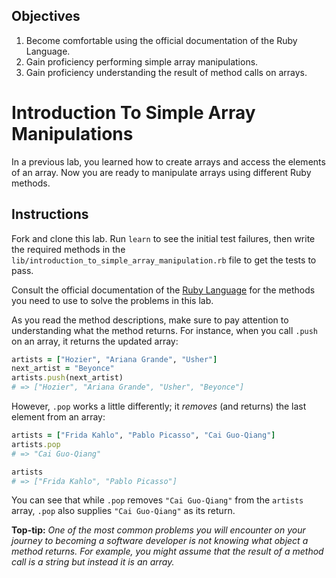 ## Objectives

1. Become comfortable using the official documentation of the Ruby Language.
2. Gain proficiency performing simple array manipulations.
3. Gain proficiency understanding the result of method calls on arrays.


# Introduction To Simple Array Manipulations

In a previous lab, you learned how to create arrays and access the elements of an array. Now you are ready to manipulate arrays using different Ruby methods.

## Instructions

Fork and clone this lab. Run `learn` to see the initial test failures, then write the required methods in the `lib/introduction_to_simple_array_manipulation.rb` file to get the tests to pass.

Consult the official documentation of the [Ruby Language](http://ruby-doc.org/core-2.2.0/) for the methods you need to use to solve the problems in this lab.

As you read the method descriptions, make sure to pay attention to understanding what the method returns. For instance, when you call `.push` on an array, it returns the updated array:

```ruby
artists = ["Hozier", "Ariana Grande", "Usher"]
next_artist = "Beyonce"
artists.push(next_artist)
# => ["Hozier", "Ariana Grande", "Usher", "Beyonce"]
```

However, `.pop` works a little differently; it *removes* (and returns) the last element from an array:

```ruby
artists = ["Frida Kahlo", "Pablo Picasso", "Cai Guo-Qiang"]
artists.pop
# => "Cai Guo-Qiang"

artists
# => ["Frida Kahlo", "Pablo Picasso"]
```

You can see that while `.pop` removes `"Cai Guo-Qiang"` from the `artists` array, `.pop` also supplies `"Cai Guo-Qiang"` as its return.

**Top-tip:** *One of the most common problems you will encounter on your journey to becoming a software developer is not knowing what object a method returns. For example, you might assume that the result of a method call is a string but instead it is an array.*  
